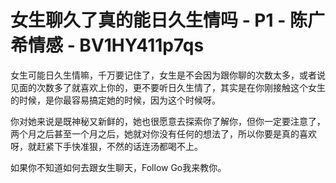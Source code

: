 # 女生聊久了真的能日久生情吗 - P1 - 陈广希情感 - BV1HY411p7qs

女生可能日久生情嘛，千万要记住了，女生是不会因为跟你聊的次数太多，或者说见面的次数多了就喜欢上你的，更不要听日久生情了，其实是在你刚接触这个女生的时候，是你最容易搞定她的时候，因为这个时候呀。

你对她来说是既神秘又新鲜的，她也很愿意去探索你了解你，但你一定要注意了，两个月之后甚至一个月之后，她就对你没有任何的想法了，所以你要是真的喜欢呀，就赶紧下手快准狠，不然的话连汤都喝不上。

如果你不知道如何去跟女生聊天，Follow Go我来教你。